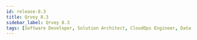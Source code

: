 ```yaml
---
id: release-8.3
title: Qrvey 8.3
sidebar_label: Qrvey 8.3
tags: [Software Developer, Solution Architect, CloudOps Engineer, Data Analyst]
---
```

